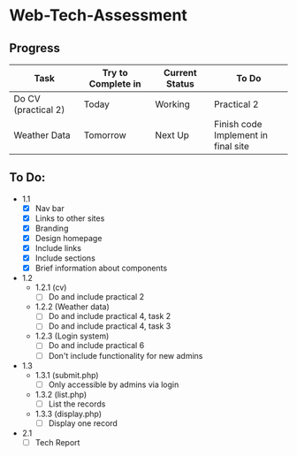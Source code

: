 # Web-Tech-Assessment

## Progress
| Task | Try to Complete in | Current Status | To Do | 
|------------|---------------|----------------|------------------------------------|
| Do CV (practical 2) | Today | Working | Practical 2 |
| Weather Data | Tomorrow | Next Up | Finish code<br>Implement in final site |

## To Do:
- 1.1
    - [x] Nav bar
    - [x] Links to other sites
    - [x] Branding
    - [x] Design homepage
    - [x] Include links
    - [x] Include sections
    - [x] Brief information about components
- 1.2
    - 1.2.1 (cv)
        - [ ] Do and include practical 2
    - 1.2.2 (Weather data)
        - [ ] Do and include practical 4, task 2
        - [ ] Do and include practical 4, task 3
    - 1.2.3 (Login system)
        - [ ] Do and include practical 6
        - [ ] Don't include functionality for new admins
- 1.3
    - 1.3.1 (submit.php)
        - [ ] Only accessible by admins via login
    - 1.3.2 (list.php)
        - [ ] List the records
    - 1.3.3 (display.php)
        - [ ] Display one record
- 2.1
    - [ ] Tech Report
